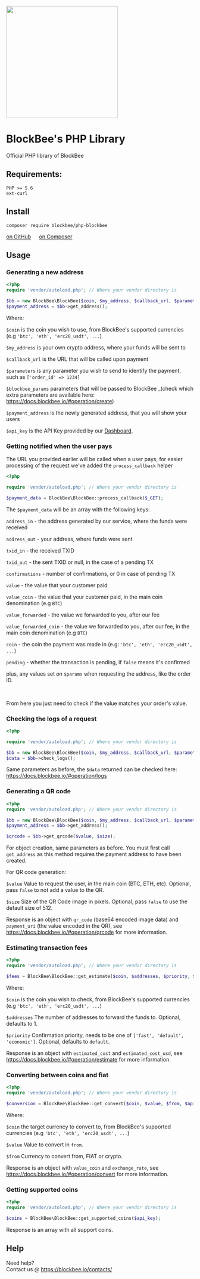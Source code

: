 [<img src="https://blockbee.io/static/assets/images/blockbee_logo_nospaces.png" width="300"/>](image.png)

# BlockBee's PHP Library
Official PHP library of BlockBee

## Requirements:

```
PHP >= 5.6
ext-curl
```



## Install


```
composer require blockbee/php-blockbee
```

[on GitHub](https://github.com/blockbee-io/php-blockbee) &emsp;
[on Composer](https://packagist.org/packages/blockbee/php-blockbee)

## Usage

### Generating a new address

```php
<?php
require 'vendor/autoload.php'; // Where your vendor directory is

$bb = new BlockBee\BlockBee($coin, $my_address, $callback_url, $parameters, $blockbee_params, $api_key);
$payment_address = $bb->get_address();
```

Where:

``$coin`` is the coin you wish to use, from BlockBee's supported currencies (e.g `'btc', 'eth', 'erc20_usdt', ...`)

``$my_address`` is your own crypto address, where your funds will be sent to  

``$callback_url`` is the URL that will be called upon payment

``$parameters`` is any parameter you wish to send to identify the payment, such as `['order_id' => 1234]`

``$blockbee_params`` parameters that will be passed to BlockBee _(check which extra parameters are available here: https://docs.blockbee.io/#operation/create)

``$payment_address`` is the newly generated address, that you will show your users

``$api_key`` is the API Key provided by our [Dashboard](https://dash.blockbee.io/).


### Getting notified when the user pays

The URL you provided earlier will be called when a user pays, for easier processing of the request we've added the ``process_callback`` helper

```php
<?php

require 'vendor/autoload.php'; // Where your vendor directory is

$payment_data = BlockBee\BlockBee::process_callback($_GET);
```

The `$payment_data` will be an array with the following keys:

`address_in` - the address generated by our service, where the funds were received

`address_out` - your address, where funds were sent

`txid_in` - the received TXID

`txid_out` - the sent TXID or null, in the case of a pending TX

`confirmations` - number of confirmations, or 0 in case of pending TX

`value` - the value that your customer paid

`value_coin` - the value that your customer paid, in the main coin denomination (e.g `BTC`)

`value_forwarded` - the value we forwarded to you, after our fee

`value_forwarded_coin` - the value we forwarded to you, after our fee, in the main coin denomination (e.g `BTC`)

`coin` - the coin the payment was made in (e.g: `'btc', 'eth', 'erc20_usdt', ...`)

`pending` - whether the transaction is pending, if `false` means it's confirmed

plus, any values set on `$params` when requesting the address, like the order ID.

&nbsp;

From here you just need to check if the value matches your order's value.


### Checking the logs of a request

```php
<?php

require 'vendor/autoload.php'; // Where your vendor directory is

$bb = new BlockBee\BlockBee($coin, $my_address, $callback_url, $parameters, $api_key);
$data = $bb->check_logs();
```

Same parameters as before, the `$data` returned can be checked here: https://docs.blockbee.io/#operation/logs


### Generating a QR code

```php
<?php
require 'vendor/autoload.php'; // Where your vendor directory is

$bb = new BlockBee\BlockBee($coin, $my_address, $callback_url, $parameters, $blockbee_params, $api_key);
$payment_address = $bb->get_address();

$qrcode = $bb->get_qrcode($value, $size);
```

For object creation, same parameters as before.  You must first call `get_address` as this method requires the payment address to have been created.

For QR code generation:

``$value`` Value to request the user, in the main coin (BTC, ETH, etc).  Optional, pass `false` to not add a value to the QR.

``$size`` Size of the QR Code image in pixels. Optional, pass `false` to use the default size of 512.

Response is an object with `qr_code` (base64 encoded image data) and `payment_uri` (the value encoded in the QR), see https://docs.blockbee.io/#operation/qrcode for more information.


### Estimating transaction fees

```php
<?php
require 'vendor/autoload.php'; // Where your vendor directory is

$fees = BlockBee\BlockBee::get_estimate($coin, $addresses, $priority, $api_key);
```

Where:

``$coin`` is the coin you wish to check, from BlockBee's supported currencies (e.g `'btc', 'eth', 'erc20_usdt', ...`)

``$addresses`` The number of addresses to forward the funds to.  Optional, defaults to 1.

``$priority`` Confirmation priority, needs to be one of `['fast', 'default', 'economic']`.  Optional, defaults to `default`.

Response is an object with `estimated_cost` and `estimated_cost_usd`, see https://docs.blockbee.io/#operation/estimate for more information.


### Converting between coins and fiat

```php
<?php
require 'vendor/autoload.php'; // Where your vendor directory is

$conversion = BlockBee\BlockBee::get_convert($coin, $value, $from, $api_key);
```

Where:

``$coin`` the target currency to convert to, from BlockBee's supported currencies (e.g `'btc', 'eth', 'erc20_usdt', ...`)

``$value`` Value to convert in `from`.

``$from`` Currency to convert from, FIAT or crypto.

Response is an object with `value_coin` and `exchange_rate`, see https://docs.blockbee.io/#operation/convert for more information.


### Getting supported coins

```php
<?php
require 'vendor/autoload.php'; // Where your vendor directory is

$coins = BlockBee\BlockBee::get_supported_coins($api_key);
```

Response is an array with all support coins.


## Help

Need help?  
Contact us @ https://blockbee.io/contacts/
